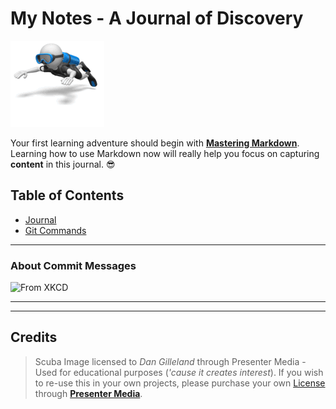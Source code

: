 # My Notes - A Journal of Discovery

[![Scuba](./images/stick_figure_scuba.gif)](#credits)

Your first learning adventure should begin with [**Mastering Markdown**](https://guides.github.com/features/mastering-markdown/). Learning how to use Markdown now will really help you focus on capturing **content** in this journal. :sunglasses:

## Table of Contents

- [Journal](./Journal.md)
- [Git Commands](./git-commands.md)

----

### About Commit Messages

![From XKCD](https://imgs.xkcd.com/comics/git_commit.png)


----

<!-- Custom Styling - Modify for Fun and Learning - No Warranties Implied -->
<style type="text/css">
h1 + img:first-child {
    float: left;
    width: auto;
    padding-right: 15px;
    margin-left: 15px;
}
</style>

----

## Credits

> Scuba Image licensed to *Dan Gilleland* through Presenter Media - Used for educational purposes (*'cause it creates interest*). If you wish to re-use this in your own projects, please purchase your own [License](https://www.presentermedia.com/eula.html) through [**Presenter Media**](https://www.presentermedia.com/).
